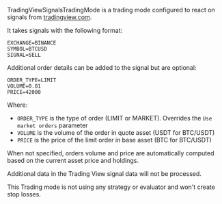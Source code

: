 TradingViewSignalsTradingMode is a trading mode configured to react on signals from [tradingview.com](https://www.tradingview.com/).

It takes signals with the following format:

```
EXCHANGE=BINANCE
SYMBOL=BTCUSD
SIGNAL=SELL
```

Additional order details can be added to the signal but are optional:

```
ORDER_TYPE=LIMIT
VOLUME=0.01
PRICE=42000
```

Where:
- `ORDER_TYPE` is the type of order (LIMIT or MARKET). Overrides the `Use market orders` parameter
- `VOLUME` is the volume of the order in quote asset (USDT for BTC/USDT)
- `PRICE` is the price of the limit order in base asset (BTC for BTC/USDT)

When not specified, orders volume and price are automatically computed based on the current 
asset price and holdings.

Additional data in the Trading View signal data will not be processed.

This Trading mode is not using any strategy or evaluator and won't create stop losses.

